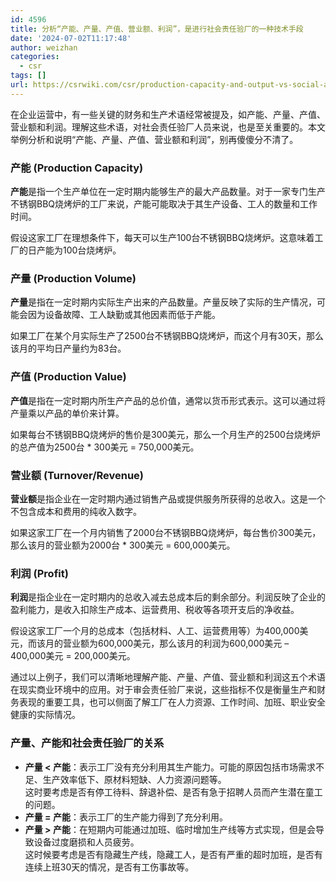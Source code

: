 ```yaml
---
id: 4596
title: 分析“产能、产量、产值、营业额、利润”，是进行社会责任验厂的一种技术手段
date: '2024-07-02T11:17:48'
author: weizhan
categories:
  - csr
tags: []
url: https://csrwiki.com/csr/production-capacity-and-output-vs-social-audit
---
```


在企业运营中，有一些关键的财务和生产术语经常被提及，如产能、产量、产值、营业额和利润。理解这些术语，对社会责任验厂人员来说，也是至关重要的。本文举例分析和说明“产能、产量、产值、营业额和利润”，别再傻傻分不清了。

### 产能 (Production Capacity)

**产能**是指一个生产单位在一定时期内能够生产的最大产品数量。对于一家专门生产不锈钢BBQ烧烤炉的工厂来说，产能可能取决于其生产设备、工人的数量和工作时间。

假设这家工厂在理想条件下，每天可以生产100台不锈钢BBQ烧烤炉。这意味着工厂的日产能为100台烧烤炉。

### 产量 (Production Volume)

**产量**是指在一定时期内实际生产出来的产品数量。产量反映了实际的生产情况，可能会因为设备故障、工人缺勤或其他因素而低于产能。

如果工厂在某个月实际生产了2500台不锈钢BBQ烧烤炉，而这个月有30天，那么该月的平均日产量约为83台。

### 产值 (Production Value)

**产值**是指在一定时期内所生产产品的总价值，通常以货币形式表示。这可以通过将产量乘以产品的单价来计算。

如果每台不锈钢BBQ烧烤炉的售价是300美元，那么一个月生产的2500台烧烤炉的总产值为2500台 \* 300美元 = 750,000美元。

### 营业额 (Turnover/Revenue)

**营业额**是指企业在一定时期内通过销售产品或提供服务所获得的总收入。这是一个不包含成本和费用的纯收入数字。

如果这家工厂在一个月内销售了2000台不锈钢BBQ烧烤炉，每台售价300美元，那么该月的营业额为2000台 \* 300美元 = 600,000美元。

### 利润 (Profit)

**利润**是指企业在一定时期内的总收入减去总成本后的剩余部分。利润反映了企业的盈利能力，是收入扣除生产成本、运营费用、税收等各项开支后的净收益。

假设这家工厂一个月的总成本（包括材料、人工、运营费用等）为400,000美元，而该月的营业额为600,000美元，那么该月的利润为600,000美元 – 400,000美元 = 200,000美元。

通过以上例子，我们可以清晰地理解产能、产量、产值、营业额和利润这五个术语在现实商业环境中的应用。对于审会责任验厂来说，这些指标不仅是衡量生产和财务表现的重要工具，也可以侧面了解工厂在人力资源、工作时间、加班、职业安全健康的实际情况。

### 产量、产能和社会责任验厂的关系

- **产量 < 产能**：表示工厂没有充分利用其生产能力。可能的原因包括市场需求不足、生产效率低下、原材料短缺、人力资源问题等。\
  这时要考虑是否有停工待料、辞退补偿、是否有急于招聘人员而产生潜在童工的问题。
- **产量 = 产能**：表示工厂的生产能力得到了充分利用。
- **产量 > 产能**：在短期内可能通过加班、临时增加生产线等方式实现，但是会导致设备过度磨损和人员疲劳。\
  这时候要考虑是否有隐藏生产线，隐藏工人，是否有严重的超时加班，是否有连续上班30天的情况，是否有工伤事故等。
